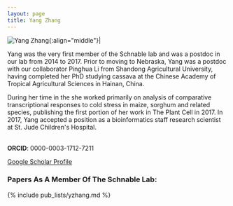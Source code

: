 ```yaml
---
layout: page
title: Yang Zhang
---
```


![Yang Zhang](/images/People_Images/Yang_Zhang.jpg){:align="middle"}|

Yang was the very first member of the Schnable lab and was a postdoc in our lab from 2014 to 2017. Prior to moving to Nebraska, Yang was a postdoc with our collaborator Pinghua Li from Shandong Agricultural University, having completed her PhD studying cassava at the Chinese Academy of Tropical Agricultural Sciences in Hainan, China.

During her time in the she worked primarily on analysis of comparative transcriptional responses to cold stress in maize, sorghum and related species, publishing the first portion of her work in The Plant Cell in 2017. In 2017, Yang accepted a position as a bioinformatics staff research scientist at St. Jude Children's Hospital.
<br><br>

**ORCID**: 0000-0003-1712-7211<br>

[Google Scholar Profile](https://scholar.google.com/citations?hl=en&user=S2XLm2oAAAAJ)

### Papers As A Member Of The Schnable Lab:

{% include pub_lists/yzhang.md %}
